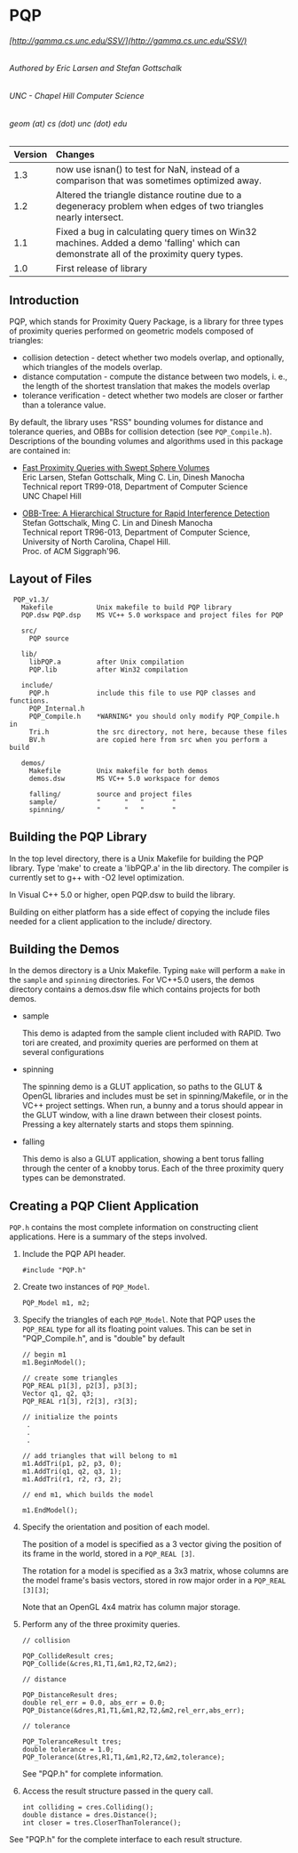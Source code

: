# PQP
###### [http://gamma.cs.unc.edu/SSV/](http://gamma.cs.unc.edu/SSV/)
###### Authored by Eric Larsen and Stefan Gottschalk
###### UNC - Chapel Hill Computer Science
###### geom (at) cs (dot) unc (dot) edu

|Version|Changes|
|-------|:------|
|1.3    | now use isnan() to test for NaN, instead of a comparison that was sometimes optimized away.
|1.2    | Altered the triangle distance routine due to a degeneracy problem when edges of two triangles nearly intersect.
|1.1    | Fixed a bug in calculating query times on Win32 machines. Added a demo 'falling' which can demonstrate all of the proximity query types. 
|1.0    | First release of library 

## Introduction

PQP, which stands for Proximity Query Package, is a library for three
types of proximity queries performed on geometric models composed of
triangles:

* collision detection - detect whether two models overlap, and optionally, which triangles of the models overlap.
* distance computation - compute the distance between two models, i. e., the length of the shortest translation that makes the models overlap
* tolerance verification - detect whether two models are closer or farther than a tolerance value.

By default, the library uses "RSS" bounding volumes for distance and
tolerance queries, and OBBs for collision detection (see `PQP_Compile.h`).
Descriptions of the bounding volumes and algorithms used in this package 
are contained in:

- [Fast Proximity Queries with Swept Sphere Volumes](http://gamma.cs.unc.edu/SSV/ssv.pdf)
     <br>Eric Larsen, Stefan Gottschalk, Ming C. Lin, Dinesh Manocha
     <br>Technical report TR99-018, Department of Computer Science
     <br>UNC Chapel Hill 

- [OBB-Tree: A Hierarchical Structure for Rapid Interference Detection](http://gamma.cs.unc.edu/SSV/obb.pdf)
     <br>Stefan Gottschalk, Ming C. Lin and Dinesh Manocha
     <br>Technical report TR96-013, Department of Computer Science, University of North Carolina, Chapel Hill.
     <br>Proc. of ACM Siggraph'96.

## Layout of Files

```
 PQP_v1.3/
   Makefile           Unix makefile to build PQP library
   PQP.dsw PQP.dsp    MS VC++ 5.0 workspace and project files for PQP

   src/
     PQP source

   lib/             
     libPQP.a         after Unix compilation
     PQP.lib          after Win32 compilation

   include/
     PQP.h            include this file to use PQP classes and functions.
     PQP_Internal.h   
     PQP_Compile.h    *WARNING* you should only modify PQP_Compile.h in
     Tri.h            the src directory, not here, because these files
     BV.h             are copied here from src when you perform a build
                     
   demos/
     Makefile         Unix makefile for both demos
     demos.dsw        MS VC++ 5.0 workspace for demos
 
     falling/         source and project files
     sample/          "      "   "       "
     spinning/        "      "   "       "
```

## Building the PQP Library

 In the top level directory, there is a Unix Makefile for building the PQP
 library.  Type 'make' to create a 'libPQP.a' in the lib directory.
 The compiler is currently set to g++ with -O2 level optimization. 

 In Visual C++ 5.0 or higher, open PQP.dsw to build the library.

 Building on either platform has a side effect of copying the include
 files needed for a client application to the include/ directory.  

## Building the Demos

 In the demos directory is a Unix Makefile.  Typing `make` will perform a
 `make` in the `sample` and `spinning` directories.  For VC++5.0
 users, the demos directory contains a demos.dsw file which contains
 projects for both demos.
 
 - sample

   This demo is adapted from the sample client included with RAPID.  Two 
   tori are created, and proximity queries are performed on them at  
   several configurations

 - spinning

   The spinning demo is a GLUT application, so paths to the GLUT & OpenGL
   libraries and includes must be set in spinning/Makefile, or in the 
   VC++ project settings. When run, a bunny and a torus should appear in
   the GLUT window, with a line drawn between their closest points.
   Pressing a key alternately starts and stops them spinning.

 - falling

   This demo is also a GLUT application, showing a bent torus
   falling through the center of a knobby torus.  Each of the three 
   proximity query types can be demonstrated.

## Creating a PQP Client Application

 `PQP.h` contains the most complete information on constructing client
 applications.  Here is a summary of the steps involved.

 1. Include the PQP API header.

    ```
    #include "PQP.h"
    ```

 2. Create two instances of `PQP_Model`.

    ```
    PQP_Model m1, m2;
    ```

 3. Specify the triangles of each `PQP_Model`. Note that PQP uses the `PQP_REAL` type for all its floating point 
    values. This can be set in "PQP_Compile.h", and is "double" by default

    ```
    // begin m1
    m1.BeginModel();
    
    // create some triangles
    PQP_REAL p1[3], p2[3], p3[3];  
    Vector q1, q2, q3;
    PQP_REAL r1[3], r2[3], r3[3];
    
    // initialize the points
     .
     . 
     .  
    
    // add triangles that will belong to m1
    m1.AddTri(p1, p2, p3, 0);
    m1.AddTri(q1, q2, q3, 1);
    m1.AddTri(r1, r2, r3, 2);
    
    // end m1, which builds the model
        
    m1.EndModel();
    ```

 4. Specify the orientation and position of each model.

    The position of a model is specified as a 3 vector giving the
    position of its frame in the world, stored in a `PQP_REAL [3]`.

    The rotation for a model is specified as a 3x3 matrix, whose columns
    are the model frame's basis vectors, stored in row major order in
    a `PQP_REAL [3][3]`;

    Note that an OpenGL 4x4 matrix has column major storage.

 5. Perform any of the three proximity queries.

    ```
    // collision

    PQP_CollideResult cres;
    PQP_Collide(&cres,R1,T1,&m1,R2,T2,&m2);

    // distance

    PQP_DistanceResult dres;
    double rel_err = 0.0, abs_err = 0.0;
    PQP_Distance(&dres,R1,T1,&m1,R2,T2,&m2,rel_err,abs_err);

    // tolerance
 
    PQP_ToleranceResult tres;
    double tolerance = 1.0;
    PQP_Tolerance(&tres,R1,T1,&m1,R2,T2,&m2,tolerance);
    ```

    See "PQP.h" for complete information.

 6. Access the result structure passed in the query call.

    ```
    int colliding = cres.Colliding();
    double distance = dres.Distance();
    int closer = tres.CloserThanTolerance();
    ```
    
See "PQP.h" for the complete interface to each result structure.
